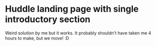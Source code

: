 # Huddle landing page with single introductory section

Weird solution by me but it works. It probably shouldn't have taken me 4 hours to make, but we move! :D